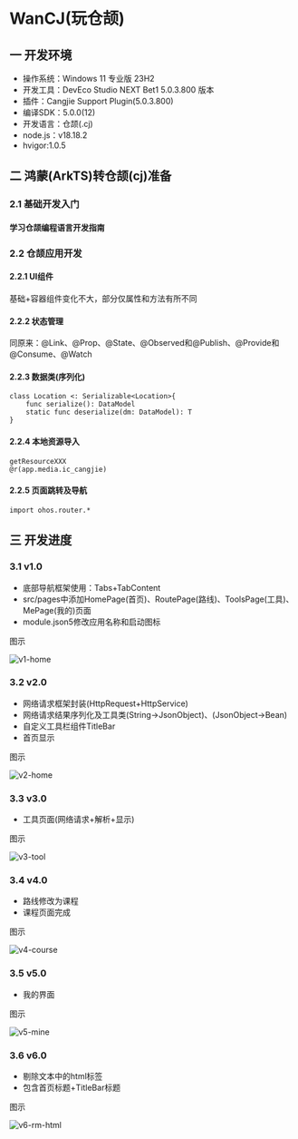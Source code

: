 # WanCJ(玩仓颉)
## 一 开发环境

* 操作系统：Windows 11 专业版 23H2
* 开发工具：DevEco Studio NEXT Bet1 5.0.3.800 版本
* 插件：Cangjie Support Plugin(5.0.3.800)
* 编译SDK：5.0.0(12)
* 开发语言：仓颉(.cj)
* node.js：v18.18.2
* hvigor:1.0.5

## 二 鸿蒙(ArkTS)转仓颉(cj)准备

### 2.1 基础开发入门

#### 学习仓颉编程语言开发指南

### 2.2 仓颉应用开发

#### 2.2.1 UI组件

基础+容器组件变化不大，部分仅属性和方法有所不同

#### 2.2.2  状态管理

同原来：@Link、@Prop、@State、@Observed和@Publish、@Provide和@Consume、@Watch

#### 2.2.3 数据类(序列化)

```
class Location <: Serializable<Location>{
    func serialize(): DataModel
    static func deserialize(dm: DataModel): T
}
```

#### 2.2.4 本地资源导入

```
getResourceXXX
@r(app.media.ic_cangjie)
```

#### 2.2.5 页面跳转及导航

```
import ohos.router.*
```

## 三 开发进度

### 3.1 v1.0

* 底部导航框架使用：Tabs+TabContent
* src/pages中添加HomePage(首页)、RoutePage(路线)、ToolsPage(工具)、MePage(我的)页面
* module.json5修改应用名称和启动图标

图示

![v1-home][v1-home]

### 3.2 v2.0

* 网络请求框架封装(HttpRequest+HttpService)
* 网络请求结果序列化及工具类(String->JsonObject)、(JsonObject->Bean)
* 自定义工具栏组件TitleBar
* 首页显示

图示

![v2-home][v2-home]

### 3.3 v3.0

* 工具页面(网络请求+解析+显示)

图示

![v3-tool][v3-tool]

### 3.4 v4.0

* 路线修改为课程
* 课程页面完成

图示

![v4-course][v4-course]

### 3.5 v5.0

* 我的界面

图示

![v5-mine][v5-mine]

### 3.6 v6.0
* 剔除文本中的html标签
* 包含首页标题+TitleBar标题

图示

![v6-rm-html][v6-rm-html]




[v1-home]:https://cdn.jsdelivr.net/gh/PGzxc/CDN/blog-resume/wancj-v1_home.png
[v2-home]:https://cdn.jsdelivr.net/gh/PGzxc/CDN/blog-resume/wancj-v2-home.png
[v3-tool]:https://cdn.jsdelivr.net/gh/PGzxc/CDN/blog-resume/wancj-v3-tool.png
[v4-course]:https://cdn.jsdelivr.net/gh/PGzxc/CDN/blog-resume/wancj-v4-course.png
[v5-mine]:https://cdn.jsdelivr.net/gh/PGzxc/CDN/blog-resume/wancj-v5-mine.png
[v6-rm-html]:https://cdn.jsdelivr.net/gh/PGzxc/CDN/blog-resume/wancj-v6-rm-html.png
